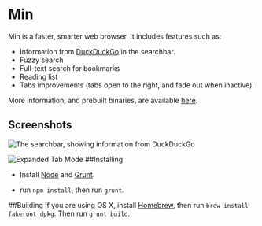 # Min

Min is a faster, smarter web browser. It includes features such as:

* Information from [DuckDuckGo](https://duckduckgo.com) in the searchbar.
* Fuzzy search
* Full-text search for bookmarks
* Reading list
* Tabs improvements (tabs open to the right, and fade out when inactive).

More information, and prebuilt binaries, are available [here](https://palmeral.github.io/min/).

## Screenshots

![The searchbar, showing information from DuckDuckGo](http://palmeral.github.io/min/tour/img/searchbar_duckduckgo_answers.png)

![Expanded Tab Mode](http://palmeral.github.io/min/tour/img/expanded_tab_mode.png)
##Installing

* Install [Node](https://nodejs.org) and [Grunt](http://gruntjs.com).

* run ``` npm install ```, then run ```grunt```.

##Building
If you are using OS X, install [Homebrew](http://brew.sh), then run ```brew install fakeroot dpkg```.
Then run ```grunt build```.